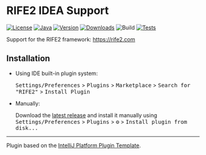 # RIFE2 IDEA Support

[![License](https://img.shields.io/badge/license-Apache%20License%202.0-blue.svg)](https://opensource.org/licenses/Apache-2.0)
[![Java](https://img.shields.io/badge/java-11%2B-blue)](https://www.oracle.com/java/technologies/javase/jdk11-archive-downloads.html)
[![Version](https://img.shields.io/jetbrains/plugin/v/RIFE2.svg)](https://plugins.jetbrains.com/plugin/RIFE2)
[![Downloads](https://img.shields.io/jetbrains/plugin/d/RIFE2.svg)](https://plugins.jetbrains.com/plugin/RIFE2)
![Build](https://github.com/gbevin/rife2-idea/workflows/Build/badge.svg)
[![Tests](https://rife2.com/tests-badge/badge/com.uwyn.rife2/rife2-idea)](https://github.com/gbevin/rife2/actions/workflows/gradle.yml)
<!-- Plugin description -->
Support for the RIFE2 framework: https://rife2.com
<!-- Plugin description end -->

## Installation

- Using IDE built-in plugin system:
  
  <kbd>Settings/Preferences</kbd> > <kbd>Plugins</kbd> > <kbd>Marketplace</kbd> > <kbd>Search for "RIFE2"</kbd> >
  <kbd>Install Plugin</kbd>
  
- Manually:

  Download the [latest release](https://github.com/gbevin/rife2-idea/releases/latest) and install it manually using
  <kbd>Settings/Preferences</kbd> > <kbd>Plugins</kbd> > <kbd>⚙️</kbd> > <kbd>Install plugin from disk...</kbd>


---
Plugin based on the [IntelliJ Platform Plugin Template][template].

[template]: https://github.com/JetBrains/intellij-platform-plugin-template
